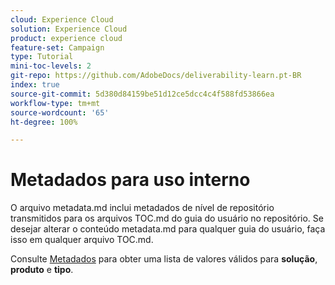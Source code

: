 ```yaml
---
cloud: Experience Cloud
solution: Experience Cloud
product: experience cloud
feature-set: Campaign
type: Tutorial
mini-toc-levels: 2
git-repo: https://github.com/AdobeDocs/deliverability-learn.pt-BR
index: true
source-git-commit: 5d380d84159be51d12ce5dcc4c4f588fd53866ea
workflow-type: tm+mt
source-wordcount: '65'
ht-degree: 100%

---
```



# Metadados para uso interno

O arquivo metadata.md inclui metadados de nível de repositório transmitidos para os arquivos TOC.md do guia do usuário no repositório. Se desejar alterar o conteúdo metadata.md para qualquer guia do usuário, faça isso em qualquer arquivo TOC.md.

Consulte [Metadados](https://experienceleague.adobe.com/docs/authoring-guide-exl/using/editing/user-guide-setup/metadata.html?lang=br) para obter uma lista de valores válidos para **solução**, **produto** e **tipo**.
